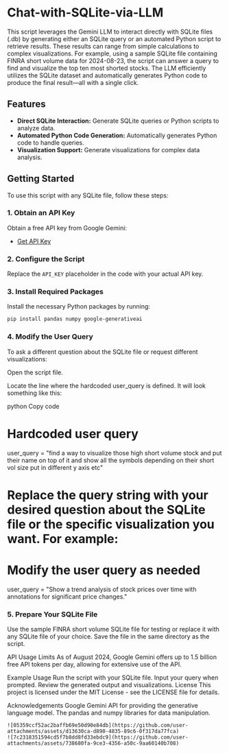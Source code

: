 # Chat-with-SQLite-via-LLM

This script leverages the Gemini LLM to interact directly with SQLite files (.db) by generating either an SQLite query or an automated Python script to retrieve results. These results can range from simple calculations to complex visualizations. For example, using a sample SQLite file containing FINRA short volume data for 2024-08-23, the script can answer a query to find and visualize the top ten most shorted stocks. The LLM efficiently utilizes the SQLite dataset and automatically generates Python code to produce the final result—all with a single click.

## Features

- **Direct SQLite Interaction:** Generate SQLite queries or Python scripts to analyze data.
- **Automated Python Code Generation:** Automatically generates Python code to handle queries.
- **Visualization Support:** Generate visualizations for complex data analysis.

## Getting Started

To use this script with any SQLite file, follow these steps:

### 1. Obtain an API Key

Obtain a free API key from Google Gemini:

- [Get API Key](https://ai.google.dev/gemini-api/docs/api-key)

### 2. Configure the Script

Replace the `API_KEY` placeholder in the code with your actual API key. 

### 3. Install Required Packages

Install the necessary Python packages by running:

```sh
pip install pandas numpy google-generativeai
```
### 4. Modify the User Query
To ask a different question about the SQLite file or request different visualizations:

Open the script file.

Locate the line where the hardcoded user_query is defined. It will look something like this:

python
Copy code
# Hardcoded user query
user_query = "find a way to visualize those high short volume stock and put their name on top of it and show all the symbols depending on their short vol size put in different y axis etc"
# Replace the query string with your desired question about the SQLite file or the specific visualization you want. For example:
# Modify the user query as needed
user_query = "Show a trend analysis of stock prices over time with annotations for significant price changes."

### 5. Prepare Your SQLite File
Use the sample FINRA short volume SQLite file for testing or replace it with any SQLite file of your choice. Save the file in the same directory as the script.

API Usage Limits
As of August 2024, Google Gemini offers up to 1.5 billion free API tokens per day, allowing for extensive use of the API.

Example Usage
Run the script with your SQLite file.
Input your query when prompted.
Review the generated output and visualizations.
License
This project is licensed under the MIT License - see the LICENSE file for details.

Acknowledgements
Google Gemini API for providing the generative language model.
The pandas and numpy libraries for data manipulation.
```
![05359ccf52ac2baffb69e50d90e84db](https://github.com/user-attachments/assets/d13630ca-d890-4835-89c6-0f317da77fca)
![7c2318351594cd5f7b8dd8fd33ebdc9](https://github.com/user-attachments/assets/738680fa-9ce3-4356-a50c-9aa60140b708)


